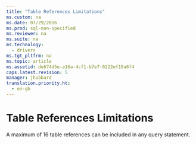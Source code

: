 ```yaml
---
title: "Table References Limitations"
ms.custom: na
ms.date: 07/29/2016
ms.prod: sql-non-specified
ms.reviewer: na
ms.suite: na
ms.technology: 
  - drivers
ms.tgt_pltfrm: na
ms.topic: article
ms.assetid: de674d5e-a16a-4cf1-b7e7-0222ef19a6f4
caps.latest.revision: 5
manager: jhubbard
translation.priority.ht: 
  - en-gb
---
```

# Table References Limitations
A maximum of 16 table references can be included in any query statement.